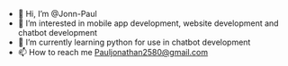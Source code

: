 - 👋 Hi, I’m @Jonn-Paul
- 👀 I’m interested in mobile app development, website development and chatbot development
- 🌱 I’m currently learning python for use in chatbot development
- 📫 How to reach me Pauljonathan2580@gmail.com
